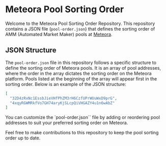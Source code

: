 # Meteora Pool Sorting Order

Welcome to the Meteora Pool Sorting Order Repository. This repository contains a JSON file (`pool-order.json`) that defines the sorting order of AMM (Automated Market Maker) pools at [Meteora](https://app.meteora.ag/).

## JSON Structure

The `pool-order.json` file in this repository follows a specific structure to define the sorting order of Meteora pools. It is an array of pool addresses, where the order in the array dictates the sorting order on the Meteora platform. Pools listed at the beginning of the array will appear first in the sorting order. Below is an example of the JSON structure:

```json
[
  "32D4zRxNc1EssbJieVHfPhZM3rH6CzfUPrWUuWxD9prG",
  "4xqyRGWMRkfVo7GH74aryKjSLcpQiVHGAZY4u1n6wAbZ"
]
```

You can customize the `pool-order.json`` file by adding or reordering pool addresses to suit your preferred sorting order on Meteora.

Feel free to make contributions to this repository to keep the pool sorting order up to date.

